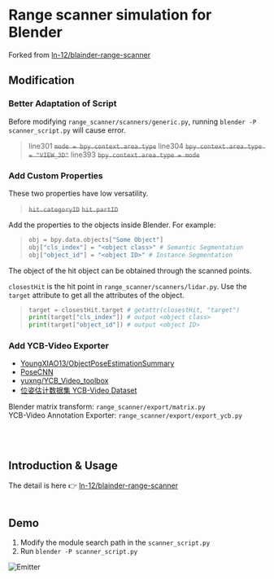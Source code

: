# Range scanner simulation for Blender

Forked from [ln-12/blainder-range-scanner](https://github.com/ln-12/blainder-range-scanner)

## Modification
### Better Adaptation of Script
Before modifying `range_scanner/scanners/generic.py`, running `blender -P scanner_script.py` will cause error.
> line301 ~~`mode = bpy.context.area.type`~~ 
> line304 ~~`bpy.context.area.type = "VIEW_3D"`~~ 
> line393 ~~`bpy.context.area.type = mode`~~ 

### Add Custom Properties
These two properties have low versatility.
> ~~`hit.categoryID`~~ 
> ~~`hit.partID`~~ 

Add the properties to the objects inside Blender.
For example:
> ```python
> obj = bpy.data.objects["Some Object"]
> obj["cls_index"] = "<object class>" # Semantic Segmentation
> obj["object_id"] = "<object ID>" # Instance Segmentation
> ```

The object of the hit object can be obtained through the scanned points.

`closestHit` is the hit point in `range_scanner/scanners/lidar.py`.
Use the `target` attribute to get all the attributes of the object. 
> ```python
> target = closestHit.target # getattr(closestHit, "target")
> print(target["cls_index"]) # output <object class>
> print(target["object_id"]) # output <object ID>
> ```

### Add YCB-Video Exporter
- [YoungXIAO13/ObjectPoseEstimationSummary](https://github.com/YoungXIAO13/ObjectPoseEstimationSummary)
- [PoseCNN](https://rse-lab.cs.washington.edu/projects/posecnn/)
- [yuxng/YCB_Video_toolbox](https://github.com/yuxng/YCB_Video_toolbox)
- [位姿估计数据集 YCB-Video Dataset](https://zhuanlan.zhihu.com/p/89951893)

Blender matrix transform: `range_scanner/export/matrix.py`   
YCB-Video Annotation Exporter: `range_scanner/export/export_ycb.py` 

<br /><br />

## Introduction & Usage
The detail is here 👉 [ln-12/blainder-range-scanner](https://github.com/ln-12/blainder-range-scanner/blob/main/README.md)
<br /><br />

## Demo
1. Modify the module search path in the `scanner_script.py`
2. Run `blender -P scanner_script.py`

![Emitter](images/demo.jpg)
<br /><br />
